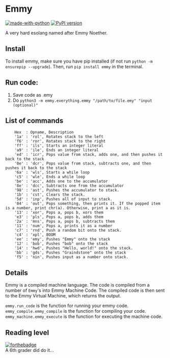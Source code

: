 
# Emmy
[![made-with-python](https://img.shields.io/badge/Made%20with-Python-1f425f.svg)](https://www.python.org/) [![PyPI version](https://badge.fury.io/py/emmy.svg)](https://badge.fury.io/py/emmy)

A very hard esolang named after Emmy Noether.

## Install
To install emmy, make sure you have pip installed (if not run `python -m ensurepip --upgrade`). Then, run `pip install emmy` in the terminal.

## Run code:
1. Save code as .emy
2. Do `python3 -m emmy.everything.emmy "/path/to/file.emy" "input (optional)"`

## List of commands
```
    Hex  : Opname, Description
    '1a' : 'rol', Rotates stack to the left
    'f6' : 'ror', Rotates stack to the right
    'ff' : 'ils', Starts an integer literal
    'a9' : 'ile', Ends an integer literal
    'ed' : 'icr', Pops value from stack, adds one, and then pushes it back to the stack
    '0e' : 'dcr', Pops value from stack, subtracts one, and then pushes it back to the stack
    '6a' : 'wls', Starts a while loop
    'c5' : 'wle', Ends a while loop
    'be' : 'acc', Adds one to the accumulator
    '8e' : 'dcc', Subtracts one from the accumulator
    '98' : 'ast', Pushes the accumulator to stack.
    '1b' : 'cst', Clears the stack.
    '5d' : 'inp', Pushes all of input to stack.
    '04' : 'out', Pops something, then prints it. If the popped item is a number, print chr(a). Otherwise, print a as it is.
    '13' : 'xor', Pops a, pops b, xors them
    'e3' : 'pls', Pops a, pops b, adds them
    '2a' : 'mns', Pops a, pops b, subtracts them
    '11' : 'num', Pops a, prints it as a number
    'c7' : 'rnd', Push a random bit onto the stack.
    'c4' : 'xpl', BOOM
    'ee' : 'emy', Pushes "Emmy" onto the stack
    '12' : 'bob', Pushes "bob" onto the stack
    '14' : 'hwd', Pushes "Hello, world!" onto the stack.
    'bb' : 'gds', Pushes "Graindstone" onto the stack
    'f5' : 'nin', Pushes input as a number onto stack.
```

## Details
Emmy is a compiled machine language. The code is compiled from a number of `Emmy`'s into Emmy Machine Code. The compiled code is then sent to the Emmy Virtual Machine, which returns the output.

`emmy.run_code` is the function for running your emmy code.
`emmy_compile.emmy_compile` is the function for compiling your code.
`emmy_machine.emmy_execute` is the function for executing the machine code.


## Reading level
[![forthebadge](https://forthebadge.com/images/badges/reading-6th-grade-level.svg)](https://forthebadge.com)  
A 6th grader did do it...
